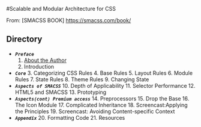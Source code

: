 #Scalable and Modular Architecture for CSS

From: [SMACSS BOOK] https://smacss.com/book/

## Directory
  * ***`Preface`***
    1. [About the Author](/SMACSS/about-the-author.md)
    2. Introduction
  * ***`Core`***
    3. Categorizing CSS Rules
    4. Base Rules
    5. Layout Rules
    6. Module Rules
    7. State Rules
    8. Theme Rules
    9. Changing State
  * ***`Aspects of SMACSS`***
    10. Depth of Applicability
    11. Selector Performance
    12. HTML5 and SMACSS
    13. Prototyping
  * ***`Aspects(cont) Premium access`***
    14. Preprocessors
    15. Drop the Base
    16. The Icon Module
    17. Complicated Inheritance
    18. Screencast:Applying the Principles
    19. Screencast: Avoiding Content-specific Context
  * ***`Appendix`***
    20. Formatting Code
    21. Resources
